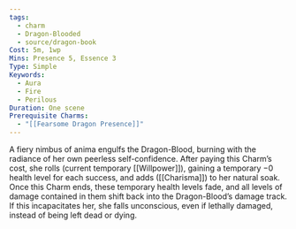 ```yaml
---
tags:
  - charm
  - Dragon-Blooded
  - source/dragon-book
Cost: 5m, 1wp
Mins: Presence 5, Essence 3
Type: Simple
Keywords:
  - Aura
  - Fire
  - Perilous
Duration: One scene
Prerequisite Charms:
  - "[[Fearsome Dragon Presence]]"
---
```

A fiery nimbus of anima engulfs the Dragon-Blood, burning with the radiance of her own peerless self-confidence. After paying this Charm’s cost, she rolls (current temporary [[Willpower]]), gaining a temporary −0 health level for each success, and adds ([[Charisma]]) to her natural soak. Once this Charm ends, these temporary health levels fade, and all levels of damage contained in them shift back into the Dragon-Blood’s damage track. If this incapacitates her, she falls unconscious, even if lethally damaged, instead of being left dead or dying.